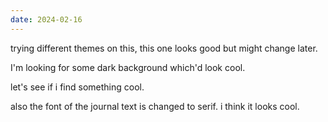 ```yaml
---
date: 2024-02-16
---
```

trying different themes on this, this one looks good but might change later. 

I'm looking for some dark background which'd look cool. 

let's see if i find something cool. 

also the font of the journal text is changed to serif. i think it looks cool. 